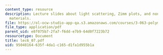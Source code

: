 ```yaml
---
content_type: resource
description: Lecture slides about light scattering, Zimm plots, and noncrystalline
  materials.
file: https://ol-ocw-studio-app-qa.s3.amazonaws.com/courses/3-063-polymer-physics-spring-2007/95048164635f4da1c165d1fa1d955b1a_lec6_07.pdf
file_type: application/pdf
parent_uid: e8f075b7-2fa7-f6dd-e7b9-64d0f7223b72
resourcetype: Document
title: lec6_07.pdf
uid: 95048164-635f-4da1-c165-d1fa1d955b1a
---
```

